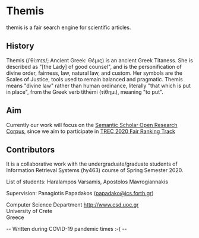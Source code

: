 # Themis

themis is a fair search engine for scientific articles.

## History

Themis (/ˈθiːmɪs/; Ancient Greek: Θέμις) is an ancient Greek Titaness. She is described as "[the Lady] of good counsel", and is the personification of divine order, fairness, law, natural law, and custom. Her symbols are the Scales of Justice, tools used to remain balanced and pragmatic. Themis means "divine law" rather than human ordinance, literally "that which is put in place", from the Greek verb títhēmi (τίθημι), meaning "to put".

## Aim

Currently our work will focus on the [Semantic Scholar Open Research Corpus](http://s2-public-api-prod.us-west-2.elasticbeanstalk.com/corpus/), since we aim to participate in [TREC 2020 Fair Ranking Track](https://fair-trec.github.io/)

## Contributors

It is a collaborative work with the undergraduate/graduate students of Information Retrieval Systems (hy463) course of Spring Semester 2020.

List of students: Haralampos Varsamis, Apostolos Mavrogiannakis

Supervision: Panagiotis Papadakos (papadako@ics.forth.gr)

Computer Science Department http://www.csd.uoc.gr  
University of Crete  
Greece

-- Written during COVID-19 pandemic times :-( --

